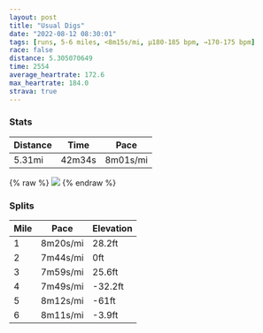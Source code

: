 ```yaml
---
layout: post
title: "Usual Digs"
date: "2022-08-12 08:30:01"
tags: [runs, 5-6 miles, <8m15s/mi, μ180-185 bpm, →170-175 bpm]
race: false
distance: 5.305070649
time: 2554
average_heartrate: 172.6
max_heartrate: 184.0
strava: true
---
```


### Stats

| Distance | Time | Pace |
|----------|------|------|
|5.31mi|42m34s|8m01s/mi|

{% raw %}
<img src='https://maps.googleapis.com/maps/api/staticmap?maptype=roadmap&path=enc:cbwwFrisbMRy@HIXg@VsAIOe@IECGm@K[cAo@SEa@Ws@k@GIAMNET_@XwAJUPk@`@iAVWBG@iAHOEq@BGBA@GMs@EImAwAMa@MSGASHWq@IGE?EGIES[MGy@q@q@_@GUKOE[YQ_@Ew@c@w@Wg@Ua@k@ESGGICk@XWOO]AQCA?GMQm@_@GOSKGG@Ce@e@]Uw@Yg@K[Mu@c@YW_B_Aq@]Y[O]m@Mi@WUSEK@CMS[QeEcBCBU@@IEWWc@s@o@c@]e@g@yAM_@]KAGDUFCCD_@COaBkAQKEEMe@mAo@w@m@QG_@Uw@SIASHMESc@?g@CYs@o@IKQs@Ag@Iw@M_@E}@DIB]P]b@Yb@a@Fq@OsAK_@Jk@NYv@cATc@f@}ALkAAy@Oe@i@{@[SSC_@OcB{@g@Q}@k@e@U{@u@UYw@cAYi@Kk@Gi@?g@xAeF@cBOq@[a@Wi@a@e@YQqAa@WKc@WUUwAgDGWMYYa@s@o@gA[QCa@M_AOa@@cAd@_@L}@@e@Iy@g@kA_AW[i@w@e@kBc@m@UM{@Im@Ji@Aa@O]Qu@Ue@Es@Kg@MaA_@_Ai@g@Qs@i@MKo@{@g@aA}@sAeB}@sAa@o@]}@s@iAoAo@}AIo@GoAKa@Am@Bc@Hi@LeA?q@]eBm@m@k@UUWq@_@oAaAeAk@YKc@Y[U]_@mEiCoCoBe@We@a@iAs@QQYIi@Uc@Ie@A_BFg@ASAeAWk@Ag@@i@PeAdAa@Le@?]C{@YmAu@}AmAsA_B[i@}@mA[g@Y[a@Wg@Ag@B}@Ls@AcDc@w@M[Ko@e@Ya@c@u@w@_CIKWOg@A[LU^Eb@B^Jl@Th@f@r@N`@H`AAXGVUb@STMDO@e@Gy@]Uc@i@m@w@cAy@g@uA[c@S[CyA?OKSWAIXmA@a@H[b@o@FgA_@oAFa@AKSYMAq@]CM\gAJqAPi@T_Af@s@HS@yAFs@Ks@^QFWL[VYTQv@gAPKVi@f@qBBe@Hq@PaAFaCn@sBd@_@L_@|AkBTq@Py@Ve@AGTeAp@}AJ_@f@oAPm@Xo@P_B&key=AIzaSyC1MId7bFpkLXNAaYhBSTb8jLyiSqzbDtM&size=800x800&markers=color:yellow|label:S|40.7557,-73.99594&markers=color:green|label:F|40.79458000000005,-73.94153999999989'>
{% endraw %}

### Splits

| Mile | Pace | Elevation |
|------|------|-----------|
|1|8m20s/mi|28.2ft|
|2|7m44s/mi|0ft|
|3|7m59s/mi|25.6ft|
|4|7m49s/mi|-32.2ft|
|5|8m12s/mi|-61ft|
|6|8m11s/mi|-3.9ft|
